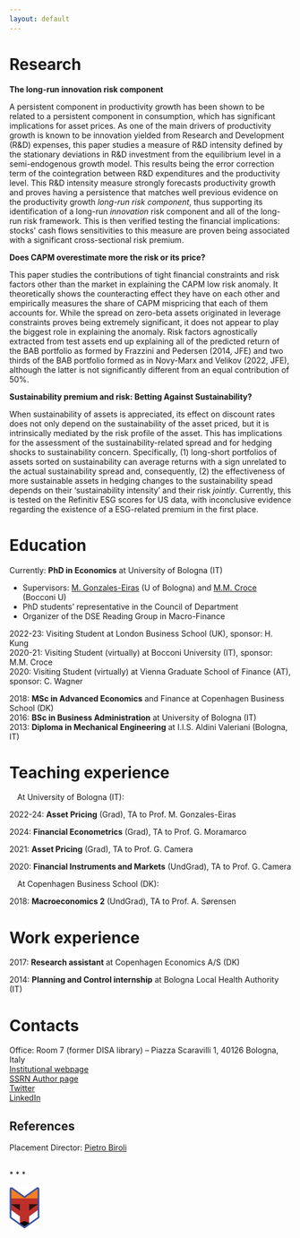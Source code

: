 ```yaml
---
layout: default
---
```


<!-- > Welcome! 
>  -->

# Research


<!-- ## Working papers
## Research in progress -->

<!-- style="text-align: center; margin-block: 10px;" -->
<p style="margin-block: 10px;"> <strong> The long-run innovation risk component </strong> <i>  </i></p>

<p class="abstracttxt"> A persistent component in productivity growth has been shown to be related to a persistent component in consumption, which has significant implications for asset prices. As one of the main drivers of productivity growth is known to be innovation yielded from Research and Development (R&D) expenses, this paper studies a measure of R&D intensity defined by the stationary deviations in R&D investment from the equilibrium level in a semi-endogenous growth model. This results being the error correction term of the cointegration between R&D expenditures and the productivity level. This R&D intensity measure strongly forecasts productivity growth and proves having a persistence that matches well previous evidence on the productivity growth <i>long-run risk component</i>, thus supporting its identification of a long-run <i>innovation</i> risk component and all of the long-run risk framework. This is then verified testing the financial implications: stocks' cash flows sensitivities to this measure are proven being associated with a significant cross-sectional risk premium.
</p>


<p style="font-weight:bold; margin-block: 10px;">Does CAPM overestimate more the risk or its price?</p>

<p class="abstracttxt"> This paper studies the contributions of tight financial constraints and risk factors other than the market in explaining the CAPM low risk anomaly. It theoretically shows the counteracting effect they have on each other and empirically measures the share of CAPM mispricing that each of them accounts for. While the spread on zero-beta assets originated in leverage constraints proves being extremely significant, it does not appear to play the biggest role in explaining the anomaly. Risk factors agnostically extracted from test assets end up explaining all of the predicted return of the BAB portfolio as formed by Frazzini and Pedersen (2014, JFE) and two thirds of the BAB portfolio formed as in Novy-Marx and Velikov (2022, JFE), although the latter is not significantly different from an equal contribution of 50%.
</p> 

<p style="font-weight:bold; margin-block: 10px;">Sustainability premium and risk: Betting Against Sustainability?</p>

<p class="abstracttxt"> When sustainability of assets is appreciated, its effect on discount rates does not only depend on the sustainability of the asset priced, but it is intrinsically mediated by the risk profile of the asset. This has implications for the assessment of the sustainability-related spread and for hedging shocks to sustainability concern. Specifically, (1) long-short portfolios of assets sorted on sustainability can average returns with a sign unrelated to the actual sustainability spread and, consequently, (2) the effectiveness of more sustainable assets in hedging changes to the sustainability spead depends on their ‘sustainability intensity’ and their risk <i>jointly</i>. Currently, this is tested on the Refinitiv ESG scores for US data, with inconclusive evidence regarding the existence of a ESG-related premium in the first place. 
</p> 

# Education

Currently:  **PhD in Economics** at <span class = "locit">University of Bologna</span> (IT)
* Supervisors: [M. Gonzales-Eiras](https://sites.google.com/view/mgeiras/inicio) (U of Bologna) and [M.M. Croce](https://sites.google.com/view/mmcroce/home) (Bocconi U)
* PhD students’ representative in the Council of Department
* Organizer of the DSE Reading Group in Macro-Finance

<!-- 2023-24: Research Fellow at University of Bologna (IT), supervisor: G. Cavaliere <br> -->
2022-23: Visiting Student at <span class = "locit">London Business School</span> (UK), sponsor: H. Kung <br>
2020-21: Visiting Student (virtually) at <span class = "locit">Bocconi University</span> (IT), sponsor: M.M. Croce <br>
2020: Visiting Student (virtually) at <span class = "locit">Vienna Graduate School of Finance</span> (AT), sponsor: C. Wagner <br>

2018: **MSc in Advanced Economics** and Finance at <span class = "locit">Copenhagen Business School</span> (DK) <br>
2016: **BSc in Business Administration** at <span class = "locit">University of Bologna</span> (IT) <br>
2013: **Diploma in Mechanical Engineering** at <span class = "locit">I.I.S. Aldini Valeriani</span> (Bologna, IT) <br>




# Teaching experience
&emsp;At <span class = "locit">University of Bologna</span> (IT):

2022-24: **Asset Pricing** (Grad), TA to Prof. M. Gonzales-Eiras

2024: **Financial Econometrics** (Grad), TA to Prof. G. Moramarco

2021: **Asset Pricing** (Grad), TA to Prof. G. Camera

2020: **Financial Instruments and Markets** (UndGrad), TA to Prof. G. Camera

&emsp;At <span class = "locit">Copenhagen Business School</span> (DK):

2018: **Macroeconomics 2** (UndGrad), TA to Prof. A. Sørensen

# Work experience
2017: **Research assistant** at <span class = "locit">Copenhagen Economics A/S</span> (DK) 

2014: **Planning and Control internship** at <span class = "locit">Bologna Local Health Authority</span> (IT) 


# Contacts
Office: Room 7 (former DISA library) – Piazza Scaravilli 1, 40126 Bologna, Italy <br>
[Institutional webpage](https://www.unibo.it/sitoweb/f.franceschini/en) <br>
[SSRN Author page](https://papers.ssrn.com/sol3/cf_dev/AbsByAuth.cfm?per_id=2836171) <br>
[Twitter](https://twitter.com/FFabio_econ) <br>
[LinkedIn](https://www.linkedin.com/in/f-fabio/?locale=en_US) <br>

## References

Placement Director: [Pietro Biroli](https://sites.google.com/site/pietrobiroli/home)


<!-- [~~another page~~](./another-page.html). -->

<!-- | head1        | head two          | three |
|:-------------|:------------------|:------|
| ok           | good swedish fish | nice  |
| out of stock | good and plenty   | nice  |
| ok           | good `oreos`      | hmm   |
| ok           | good `zoute` drop | yumm  | -->

<br>
* * *
<br>


![oibafox](/assets/img/oibafox.png)

<!-- <img style="margin-left: auto;margin-right: auto;"  src="/assets/img/oibafox.png" alt="oibafox" /> -->




<!-- <dl>
<dt>Name</dt>
<dd>Godzilla</dd>
<dt>Born</dt>
<dd>1952</dd>
<dt>Birthplace</dt>
<dd>Japan</dd>
<dt>Color</dt>
<dd>Green</dd>
</dl> -->


<!-- ```
The final element.
``` -->
